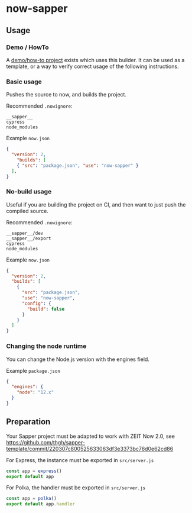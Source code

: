 # now-sapper

## Usage

### Demo / HowTo

A [demo/how-to project](https://github.com/beyonk-adventures/now-sapper-demo) exists which uses this builder. It can be used as a template, or a way to verify correct usage of the following instructions.

### Basic usage

Pushes the source to now, and builds the project.

Recommended `.nowignore`:
```
__sapper__
cypress
node_modules
```

Example `now.json`
```json
{
  "version": 2,
    "builds": [
    { "src": "package.json", "use": "now-sapper" }
  ],
}
```

### No-build usage

Useful if you are building the project on CI, and then want to just push the compiled source.

Recommended `.nowignore`:
```
__sapper__/dev
__sapper__/export
cypress
node_modules
```

Example `now.json`
```json
{
  "version": 2,
  "builds": [
    {
      "src": "package.json",
      "use": "now-sapper",
      "config": {
        "build": false
      }
    }
  ]
}

```

### Changing the node runtime

You can change the Node.js version with the engines field.

Example `package.json`
```json
{
  "engines": {
    "node": "12.x"
  }
}
```

## Preparation

Your Sapper project must be adapted to work with ZEIT Now 2.0, see https://github.com/thgh/sapper-template/commit/220307c800525633063df3e3373bc76d0e62cd86

For Express, the instance must be exported in `src/server.js`
```js
const app = express()
export default app
```

For Polka, the handler must be exported in `src/server.js`
```js
const app = polka()
export default app.handler
```
